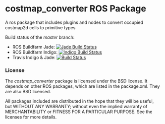 costmap_converter ROS Package
=============================

A ros package that includes plugins and nodes to convert occupied costmap2d cells to primitive types

Build status of the *master* branch:
- ROS Buildfarm Jade: [![Jade Build Status](http://build.ros.org/buildStatus/icon?job=Jdev__costmap_converter__ubuntu_trusty_amd64)](http://build.ros.org/job/Jdev__costmap_converter__ubuntu_trusty_amd64/)
- ROS Buildfarm Indigo: [![Indigo Build Status](http://build.ros.org/buildStatus/icon?job=Idev__costmap_converter__ubuntu_trusty_amd64)](http://build.ros.org/job/Idev__costmap_converter__ubuntu_trusty_amd64/)
- Travis Indigo & Jade: [![Build Status](https://travis-ci.org/rst-tu-dortmund/costmap_converter.svg?branch=master)](https://travis-ci.org/rst-tu-dortmund/costmap_converter)



### License

The *costmap_converter* package is licensed under the BSD license.
It depends on other ROS packages, which are listed in the package.xml. They are also BSD licensed.

All packages included are distributed in the hope that they will be useful, but WITHOUT ANY WARRANTY; without even the implied warranty of MERCHANTABILITY or FITNESS FOR A PARTICULAR PURPOSE. See the licenses for more details.




